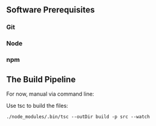 ## Software Prerequisites

### Git

### Node

### npm

## The Build Pipeline

For now, manual via command line:

Use tsc to build the files:

```
./node_modules/.bin/tsc --outDir build -p src --watch
```
